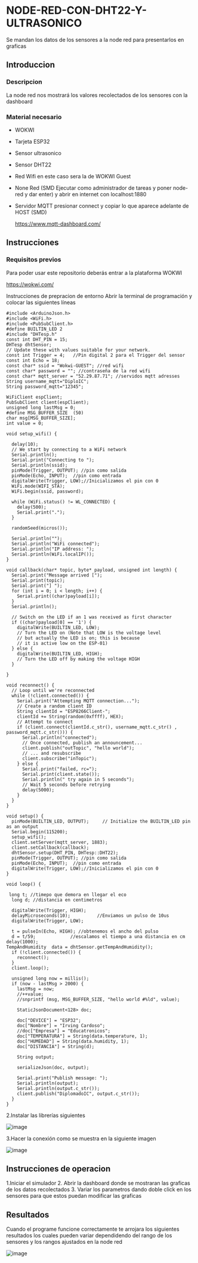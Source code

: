 # NODE-RED-CON-DHT22-Y-ULTRASONICO
Se mandan los datos de los sensores a la node red para presentarlos en graficas 

## Introduccion 

### Descripcion

La node red nos mostrará los valores recolectados de los sensores con la dashboard 

### Material necesario

- WOKWI
- Tarjeta ESP32
- Sensor ultrasonico
- Sensor DHT22
- Red Wifi en este caso sera la de WOKWI Guest
- None Red (SMD Ejecutar como administrador de tareas y poner node-red y dar enter) y abrir en internet con localhost:1880
- Servidor MQTT presionar connect y copiar lo que aparece adelante de HOST (SMD)

  https://www.mqtt-dashboard.com/ 

## Instrucciones

### Requisitos previos
Para poder usar este repositorio deberás entrar a la plataforma WOKWI

https://wokwi.com/

Instrucciones de prepracion de entorno
Abrir la terminal de programación y colocar las siguientes líneas

```
#include <ArduinoJson.h>
#include <WiFi.h>
#include <PubSubClient.h>
#define BUILTIN_LED 2
#include "DHTesp.h"
const int DHT_PIN = 15;
DHTesp dhtSensor;
// Update these with values suitable for your network.
const int Trigger = 4;   //Pin digital 2 para el Trigger del sensor
const int Echo = 18;
const char* ssid = "Wokwi-GUEST"; //red wifi
const char* password = ""; //contraseña de la red wifi
const char* mqtt_server = "52.29.87.71"; //servidos mqtt adresses
String username_mqtt="DiploIC";
String password_mqtt="12345";

WiFiClient espClient;
PubSubClient client(espClient);
unsigned long lastMsg = 0;
#define MSG_BUFFER_SIZE  (50)
char msg[MSG_BUFFER_SIZE];
int value = 0;

void setup_wifi() {

  delay(10);
  // We start by connecting to a WiFi network
  Serial.println();
  Serial.print("Connecting to ");
  Serial.println(ssid);
  pinMode(Trigger, OUTPUT); //pin como salida
  pinMode(Echo, INPUT);  //pin como entrada
  digitalWrite(Trigger, LOW);//Inicializamos el pin con 0
  WiFi.mode(WIFI_STA);
  WiFi.begin(ssid, password);

  while (WiFi.status() != WL_CONNECTED) {
    delay(500);
    Serial.print(".");
  }

  randomSeed(micros());

  Serial.println("");
  Serial.println("WiFi connected");
  Serial.println("IP address: ");
  Serial.println(WiFi.localIP());
}

void callback(char* topic, byte* payload, unsigned int length) {
  Serial.print("Message arrived [");
  Serial.print(topic);
  Serial.print("] ");
  for (int i = 0; i < length; i++) {
    Serial.print((char)payload[i]);
  }
  Serial.println();

  // Switch on the LED if an 1 was received as first character
  if ((char)payload[0] == '1') {
    digitalWrite(BUILTIN_LED, LOW);   
    // Turn the LED on (Note that LOW is the voltage level
    // but actually the LED is on; this is because
    // it is active low on the ESP-01)
  } else {
    digitalWrite(BUILTIN_LED, HIGH);  
    // Turn the LED off by making the voltage HIGH
  }

}

void reconnect() {
  // Loop until we're reconnected
  while (!client.connected()) {
    Serial.print("Attempting MQTT connection...");
    // Create a random client ID
    String clientId = "ESP8266Client-";
    clientId += String(random(0xffff), HEX);
    // Attempt to connect
    if (client.connect(clientId.c_str(), username_mqtt.c_str() , password_mqtt.c_str())) {
      Serial.println("connected");
      // Once connected, publish an announcement...
      client.publish("outTopic", "hello world");
      // ... and resubscribe
      client.subscribe("inTopic");
    } else {
      Serial.print("failed, rc=");
      Serial.print(client.state());
      Serial.println(" try again in 5 seconds");
      // Wait 5 seconds before retrying
      delay(5000);
    }
  }
}

void setup() {
  pinMode(BUILTIN_LED, OUTPUT);     // Initialize the BUILTIN_LED pin as an output
  Serial.begin(115200);
  setup_wifi();
  client.setServer(mqtt_server, 1883);
  client.setCallback(callback);
  dhtSensor.setup(DHT_PIN, DHTesp::DHT22);
  pinMode(Trigger, OUTPUT); //pin como salida
  pinMode(Echo, INPUT);  //pin como entrada
  digitalWrite(Trigger, LOW);//Inicializamos el pin con 0
}

void loop() {

 long t; //timepo que demora en llegar el eco
  long d; //distancia en centimetros

  digitalWrite(Trigger, HIGH);
  delayMicroseconds(10);          //Enviamos un pulso de 10us
  digitalWrite(Trigger, LOW);
  
  t = pulseIn(Echo, HIGH); //obtenemos el ancho del pulso
  d = t/59;             //escalamos el tiempo a una distancia en cm
delay(1000);
TempAndHumidity  data = dhtSensor.getTempAndHumidity();
  if (!client.connected()) {
    reconnect();
  }
  client.loop();

  unsigned long now = millis();
  if (now - lastMsg > 2000) {
    lastMsg = now;
    //++value;
    //snprintf (msg, MSG_BUFFER_SIZE, "hello world #%ld", value);

    StaticJsonDocument<128> doc;

    doc["DEVICE"] = "ESP32";
    doc["Nombre"] = "Irving Cardoso";
    //doc["Empresa"] = "Educatronicos";
    doc["TEMPERATURA"] = String(data.temperature, 1);
    doc["HUMEDAD"] = String(data.humidity, 1);
    doc["DISTANCIA"] = String(d);

    String output;
    
    serializeJson(doc, output);

    Serial.print("Publish message: ");
    Serial.println(output);
    Serial.println(output.c_str());
    client.publish("DiplomadoIC", output.c_str());
  }
}
```
2.Instalar las librerías siguientes 

![image](https://github.com/user-attachments/assets/9478397b-f105-434e-8a7a-357c16f2163b)

3.Hacer la conexión como se muestra en la siguiente imagen

![image](https://github.com/user-attachments/assets/3e14fa82-28b9-46e6-9c7d-cce0c7d6aaa3)

## Instrucciones de operacion
1.Iniciar el simulador
2. Abrir la dashboard donde se mostraran las graficas de los datos recolectados
3. Variar los parametros dando doble click en los sensores para que estos puedan modificar las graficas 

## Resultados 

Cuando el programe funcione correctamente te arrojara los siguientes resultados los cuales pueden variar dependidendo del rango de los sensores y los rangos ajustados en la node red 

![image](https://github.com/user-attachments/assets/c2470cf8-57ba-4f88-b9eb-1a9512ddfadb)







